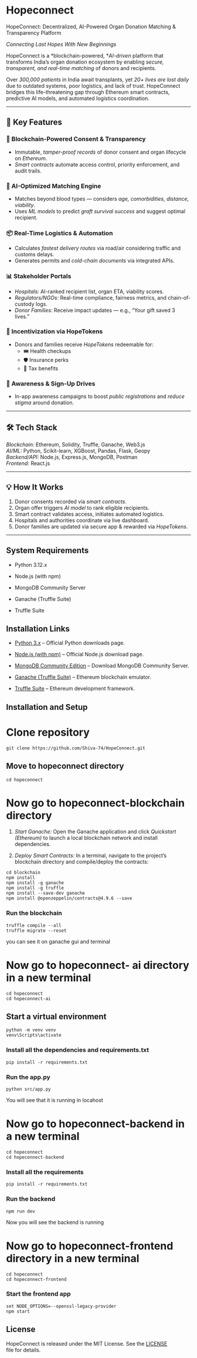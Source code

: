# Hopeconnect
HopeConnect: Decentralized, AI-Powered Organ Donation Matching & Transparency Platform

*Connecting Last Hopes With New Beginnings*

HopeConnect is a *blockchain-powered, **AI-driven* platform that transforms India’s organ donation ecosystem by enabling *secure, transparent, and real-time matching* of donors and recipients.

Over *300,000 patients* in India await transplants, yet *20+ lives are lost daily* due to outdated systems, poor logistics, and lack of trust. HopeConnect bridges this life-threatening gap through Ethereum smart contracts, predictive AI models, and automated logistics coordination.

---

## 🚀 Key Features

### 🔗 Blockchain-Powered Consent & Transparency
- Immutable, *tamper-proof records* of donor consent and organ lifecycle on *Ethereum*.
- *Smart contracts* automate access control, priority enforcement, and audit trails.
  
### 🧠 AI-Optimized Matching Engine
- Matches beyond blood types — considers *age, comorbidities, distance, viability*.
- Uses *ML models* to predict *graft survival success* and suggest optimal recipient.

### 📦 Real-Time Logistics & Automation
- Calculates *fastest delivery routes* via road/air considering traffic and customs delays.
- Generates permits and *cold-chain documents* via integrated APIs.

### 📊 Stakeholder Portals
- *Hospitals:* AI-ranked recipient list, organ ETA, viability scores.
- *Regulators/NGOs:* Real-time compliance, fairness metrics, and chain-of-custody logs.
- *Donor Families:* Receive impact updates — e.g., “Your gift saved 3 lives.”

### 🎁 Incentivization via HopeTokens
- Donors and families receive *HopeTokens* redeemable for:
  - 🎟 Health checkups  
  - 🛡 Insurance perks  
  - 💸 Tax benefits

### 📢 Awareness & Sign-Up Drives
- In-app awareness campaigns to boost *public registrations* and *reduce stigma* around donation.

---

## 🛠 Tech Stack

*Blockchain:* Ethereum, Solidity, Truffle, Ganache, Web3.js  
*AI/ML:* Python, Scikit-learn, XGBoost, Pandas, Flask, Geopy  
*Backend/API:* Node.js, Express.js, MongoDB, Postman  
*Frontend:* React.js

---

## 💡 How It Works

1. Donor consents recorded via *smart contracts*.
2. Organ offer triggers *AI model* to rank eligible recipients.
3. Smart contract validates access, initiates automated logistics.
4. Hospitals and authorities coordinate via live dashboard.
5. Donor families are updated via secure app & rewarded via *HopeTokens*.

---



## System Requirements

- Python 3.12.x

- Node.js (with npm)  

- MongoDB Community Server  

- Ganache (Truffle Suite)  

- Truffle Suite  



## Installation Links

- [Python 3.x](https://www.python.org/downloads/) – Official Python downloads page.  

- [Node.js (with npm)](https://nodejs.org/en/download/) – Official Node.js download page.  

- [MongoDB Community Edition](https://www.mongodb.com/try/download/community) – Download MongoDB Community Server.  

- [Ganache (Truffle Suite)](https://www.trufflesuite.com/ganache) – Ethereum blockchain emulator.  

- [Truffle Suite](https://www.trufflesuite.com/truffle) – Ethereum development framework.  



## Installation and Setup


# Clone repository
```
git clone https://github.com/Shiva-74/HopeConnect.git
```
## Move to hopeconnect directory
```
cd hopeconnect
```

# Now go to hopeconnect-blockchain directory 
1. *Start Ganache:* Open the Ganache application and click *Quickstart (Ethereum)* to launch a local blockchain network and install dependencies.  

2. *Deploy Smart Contracts:* In a terminal, navigate to the project’s blockchain directory and compile/deploy the contracts:  
```
cd blockchain
npm install
npm install -g ganache
npm install -g truffle
npm install --save-dev ganache
npm install @openzeppelin/contracts@4.9.6 --save
```

### Run the blockchain
```
truffle compile --all
truffle migrate --reset
```
you can see it on ganache gui and terminal

# Now go to hopeconnect- ai directory in a new terminal
```
cd hopeconnect
cd hopeconnect-ai
```

## Start a virtual environment
```
python -m venv venv
venv\Scripts\activate
```

### Install all the dependencies and requirements.txt
```
pip install -r requirements.txt
```
### Run the app.py
```
python src/app.py
```
You will see that it is running in locahost

# Now go to hopeconnect-backend in a new terminal
```
cd hopeconnect
cd hopeconnect-backend
```

### Install all the requirements
```
pip install -r requirements.txt
```
### Run the backend
```
npm run dev
```
Now you will see the backend is running

# Now go to hopeconnect-frontend directory in a new terminal
```
cd hopeconnect
cd hopeconnect-frontend
```
### Start the frontend app
```
set NODE_OPTIONS=--openssl-legacy-provider
npm start
```
## License

HopeConnect is released under the MIT License. See the [LICENSE](LICENSE) file for details.




